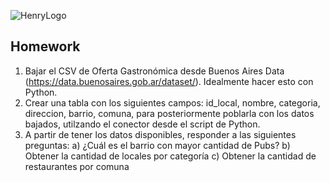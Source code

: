![HenryLogo](https://d31uz8lwfmyn8g.cloudfront.net/Assets/logo-henry-white-lg.png)

## Homework

1. Bajar el CSV de Oferta Gastronómica desde Buenos Aires Data (https://data.buenosaires.gob.ar/dataset/). Idealmente hacer esto con Python.
2. Crear una tabla con los siguientes campos: id_local, nombre, categoria, direccion, barrio, comuna, para posteriormente poblarla con los datos bajados, utilzando el conector desde el script de Python.
3. A partir de tener los datos disponibles, responder a las siguientes preguntas:
   a) ¿Cuál es el barrio con mayor cantidad de Pubs?
   b) Obtener la cantidad de locales por categoría
   c) Obtener la cantidad de restaurantes por comuna